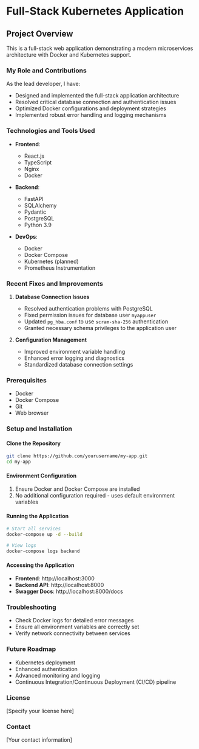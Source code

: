 # Full-Stack Kubernetes Application

## Project Overview
This is a full-stack web application demonstrating a modern microservices architecture with Docker and Kubernetes support.

### My Role and Contributions
As the lead developer, I have:
- Designed and implemented the full-stack application architecture
- Resolved critical database connection and authentication issues
- Optimized Docker configurations and deployment strategies
- Implemented robust error handling and logging mechanisms

### Technologies and Tools Used
- **Frontend**:
  - React.js
  - TypeScript
  - Nginx
  - Docker

- **Backend**:
  - FastAPI
  - SQLAlchemy
  - Pydantic
  - PostgreSQL
  - Python 3.9

- **DevOps**:
  - Docker
  - Docker Compose
  - Kubernetes (planned)
  - Prometheus Instrumentation

### Recent Fixes and Improvements
1. **Database Connection Issues**
   - Resolved authentication problems with PostgreSQL
   - Fixed permission issues for database user `myappuser`
   - Updated `pg_hba.conf` to use `scram-sha-256` authentication
   - Granted necessary schema privileges to the application user

2. **Configuration Management**
   - Improved environment variable handling
   - Enhanced error logging and diagnostics
   - Standardized database connection settings

### Prerequisites
- Docker
- Docker Compose
- Git
- Web browser

### Setup and Installation

#### Clone the Repository
```bash
git clone https://github.com/yourusername/my-app.git
cd my-app
```

#### Environment Configuration
1. Ensure Docker and Docker Compose are installed
2. No additional configuration required - uses default environment variables

#### Running the Application
```bash
# Start all services
docker-compose up -d --build

# View logs
docker-compose logs backend
```

#### Accessing the Application
- **Frontend**: http://localhost:3000
- **Backend API**: http://localhost:8000
- **Swagger Docs**: http://localhost:8000/docs

### Troubleshooting
- Check Docker logs for detailed error messages
- Ensure all environment variables are correctly set
- Verify network connectivity between services

### Future Roadmap
- Kubernetes deployment
- Enhanced authentication
- Advanced monitoring and logging
- Continuous Integration/Continuous Deployment (CI/CD) pipeline

### License
[Specify your license here]

### Contact
[Your contact information]
